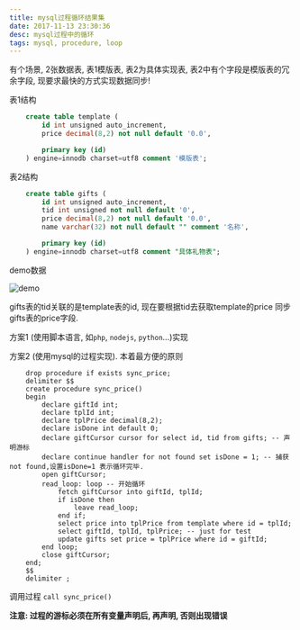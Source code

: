 ```yaml
---
title: mysql过程循环结果集
date: 2017-11-13 23:30:36
desc: mysql过程中的循环
tags: mysql, procedure, loop
---
```


有个场景, 2张数据表, 表1模版表, 表2为具体实现表, 表2中有个字段是模版表的冗余字段, 现要求最快的方式实现数据同步!

<!--more-->

表1结构

```sql
    create table template (
        id int unsigned auto_increment,
        price decimal(8,2) not null default '0.0',

        primary key (id)
    ) engine=innodb charset=utf8 comment '模版表';

```

表2结构

```sql
    create table gifts (
        id int unsigned auto_increment,
        tid int unsigned not null default '0',
        price decimal(8,2) not null default '0.0',
        name varchar(32) not null default "" comment '名称',

        primary key (id)
    ) engine=innodb charset=utf8 comment "具体礼物表";
```

demo数据

![demo](/images/mysql_procedure.jpg)

gifts表的tid关联的是template表的id, 现在要根据tid去获取template的price 同步gifts表的price字段.

方案1 (使用脚本语言, 如`php`, `nodejs`, `python`...)实现

方案2 (使用mysql的过程实现). 本着最方便的原则

```
    drop procedure if exists sync_price;
    delimiter $$
    create procedure sync_price()
    begin
        declare giftId int;
        declare tplId int;
        declare tplPrice decimal(8,2);
        declare isDone int default 0;
        declare giftCursor cursor for select id, tid from gifts; -- 声明游标
        declare continue handler for not found set isDone = 1; -- 捕获 not found,设置isDone=1 表示循环完毕.
        open giftCursor;
        read_loop: loop -- 开始循环
            fetch giftCursor into giftId, tplId;
            if isDone then
                leave read_loop;
            end if;
            select price into tplPrice from template where id = tplId;
            select giftId, tplId, tplPrice; -- just for test
            update gifts set price = tplPrice where id = giftId;
        end loop;
        close giftCursor;
    end;
    $$
    delimiter ;
```

调用过程 `call sync_price()`

**注意: 过程的游标必须在所有变量声明后, 再声明, 否则出现错误**


